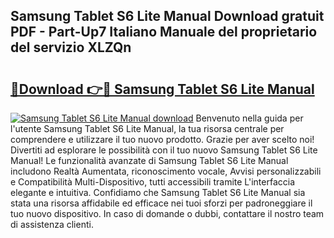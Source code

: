 ## Samsung Tablet S6 Lite Manual Download gratuit PDF - Part-Up7 Italiano Manuale del proprietario del servizio XLZQn

# <h2><a href="http://dfgfwm0.blite.top/?on=Samsung+Tablet+S6+Lite+Manual">🔗Download 👉🔴 Samsung Tablet S6 Lite Manual</a></h2>

[![Samsung Tablet S6 Lite Manual download](https://i.imgur.com/lujVjoI.png)](http://dfgfwm0.blite.top/?on=Samsung+Tablet+S6+Lite+Manual)
Benvenuto nella guida per l'utente Samsung Tablet S6 Lite Manual, la tua risorsa centrale per comprendere e utilizzare il tuo nuovo prodotto. Grazie per aver scelto noi! Divertiti ad esplorare le possibilità con il tuo nuovo Samsung Tablet S6 Lite Manual! Le funzionalità avanzate di Samsung Tablet S6 Lite Manual includono Realtà Aumentata, riconoscimento vocale, Avvisi personalizzabili e Compatibilità Multi-Dispositivo, tutti accessibili tramite L'interfaccia elegante e intuitiva. Confidiamo che Samsung Tablet S6 Lite Manual sia stata una risorsa affidabile ed efficace nei tuoi sforzi per padroneggiare il tuo nuovo dispositivo. In caso di domande o dubbi, contattare il nostro team di assistenza clienti.
